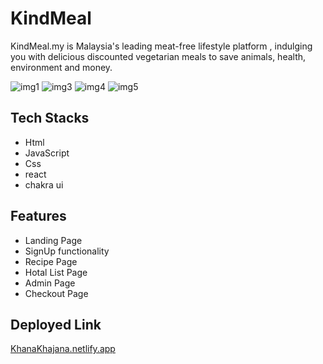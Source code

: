 # KindMeal
KindMeal.my is Malaysia's leading meat-free lifestyle platform , indulging you with delicious discounted vegetarian meals to save animals, health, environment and money.

<img src="https://i.postimg.cc/sXMw0y6g/Screenshot-1018.png" alt="img1">
<img src="https://i.postimg.cc/mDLLWpxq/Screenshot-1012.png" alt="img3">
<img src="https://i.postimg.cc/kXzgRy86/Screenshot-1013.png" alt="img4">
<img src="https://i.postimg.cc/9Mbf45tC/Screenshot-1014.png" alt="img5">


## Tech Stacks
- Html
- JavaScript
- Css
- react
- chakra ui

## Features
- Landing Page
- SignUp functionality 
- Recipe Page
- Hotal List Page
- Admin Page
- Checkout Page


## Deployed Link
<a href="https://khana-khajana-huge-end-8625.netlify.app/">KhanaKhajana.netlify.app</a>

